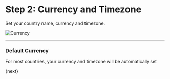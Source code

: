 <!-- add-breadcrumbs -->
# Step 2: Currency and Timezone

Set your country name, currency and timezone.

<img alt="Currency" class="screenshot" src="/docs/assets/img/setup-wizard/step-2.png">

---

### Default Currency

For most countries, your currency and timezone will be automatically set

{next}
